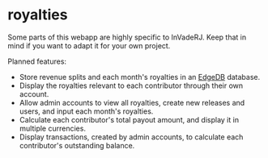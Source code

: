# royalties

Some parts of this webapp are highly specific to InVadeRJ. Keep that in mind if you want to adapt it for your own project.

Planned features:
- Store revenue splits and each month's royalties in an [EdgeDB](https://www.edgedb.com/) database.
- Display the royalties relevant to each contributor through their own account.
- Allow admin accounts to view all royalties, create new releases and users, and input each month's royalties.
- Calculate each contributor's total payout amount, and display it in multiple currencies.
- Display transactions, created by admin accounts, to calculate each contributor's outstanding balance.